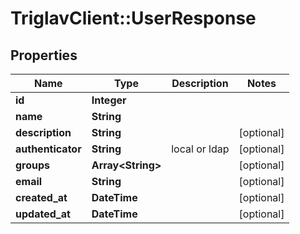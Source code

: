 # TriglavClient::UserResponse

## Properties
Name | Type | Description | Notes
------------ | ------------- | ------------- | -------------
**id** | **Integer** |  | 
**name** | **String** |  | 
**description** | **String** |  | [optional] 
**authenticator** | **String** | local or ldap | [optional] 
**groups** | **Array&lt;String&gt;** |  | [optional] 
**email** | **String** |  | [optional] 
**created_at** | **DateTime** |  | [optional] 
**updated_at** | **DateTime** |  | [optional] 


